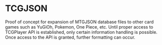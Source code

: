 # TCGJSON
Proof of concept for expansion of MTGJSON database files to other card games such as YuGiOh, Pokemon, One Piece, etc. 
Until proper access to TCGPlayer API is established, only certain information handling is possible.
Once access to the API is granted, further formatting can occur.
